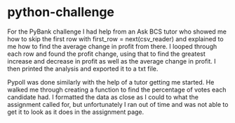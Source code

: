 # python-challenge

For the PyBank challenge I had help from an Ask BCS tutor who showed me how to skip the first row with  first_row = next(csv_reader) and explained to me how to find the average change in profit from there. I looped through each row and found the profit change, using that to find the greatest increase and decrease in profit as well as the average change in profit. I then printed the analysis and exported it to a txt file.

Pypoll was done similarly with the help of a tutor getting me started. He walked me through creating a function to find the percentage of votes each candidate had. I formatted the data as close as I could to what the assignment called for, but unfortunately I ran out of time and was not able to get it to look as it does in the assignment page.
